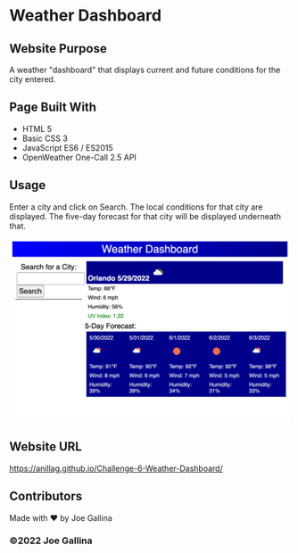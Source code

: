 # Weather Dashboard

## Website Purpose

A weather "dashboard" that displays current and future conditions for the city entered.

## Page Built With

- HTML 5
- Basic CSS 3
- JavaScript ES6 / ES2015
- OpenWeather One-Call 2.5 API

## Usage

Enter a city and click on Search. The local conditions for that city are displayed. The five-day forecast for that city will be displayed underneath that.

![Screenshot of Weather Dashboard](./assets/img/Weather-Dashboard_screenshot.png)

## Website URL

https://anillag.github.io/Challenge-6-Weather-Dashboard/

## Contributors

Made with ❤️ by Joe Gallina

### ©️2022 Joe Gallina
